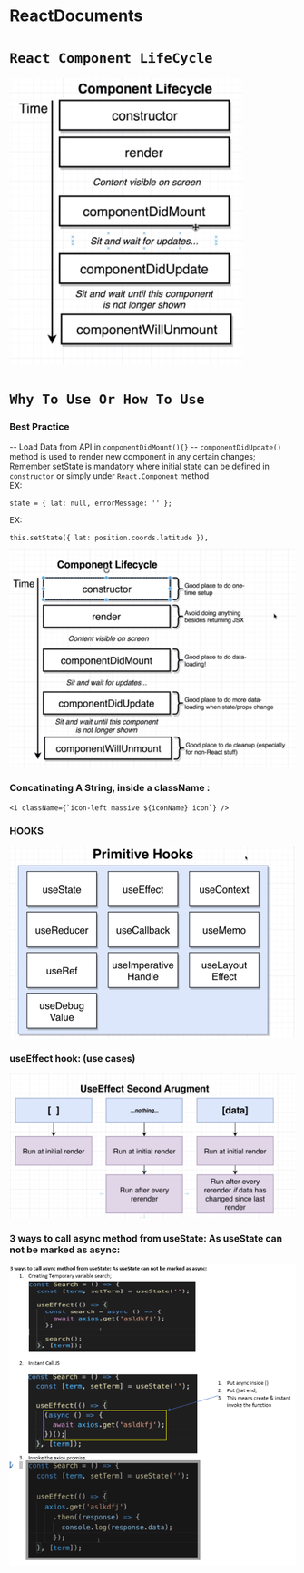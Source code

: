 # ReactDocuments
# `React Component LifeCycle`
![github-small](https://github.com/SohamRoyNoel/ReactDocuments/blob/master/Lifecycle.PNG?raw=true)
# `Why To Use Or How To Use`
### Best Practice
  -- Load Data from API in ```componentDidMount(){}```
  -- ```componentDidUpdate()``` method is used to render new component in any certain changes; Remember setState is mandatory where initial state can be defined in ```constructor``` or simply under ```React.Component``` method <br />
  EX:<br />
  ```
  state = { lat: null, errorMessage: '' };
  ```
  EX:<br />
  ```
  this.setState({ lat: position.coords.latitude }),
  ```
![github-small](https://github.com/SohamRoyNoel/ReactDocuments/blob/master/DescriptionLifeCycle.PNG?raw=true)

### Concatinating A String, inside a className : 
```
<i className={`icon-left massive ${iconName} icon`} />
```
### HOOKS
![github-small](https://github.com/SohamRoyNoel/ReactDocuments/blob/master/Hooks.PNG?raw=true)

### useEffect hook: (use cases)
![github-small](https://github.com/SohamRoyNoel/ReactDocuments/blob/master/UseEffect.PNG?raw=true)

### 3 ways to call async method from useState: As useState can not be marked as async:
![github-small](https://github.com/SohamRoyNoel/ReactDocuments/blob/master/UseStateCanNotBe_async.PNG?raw=true)
